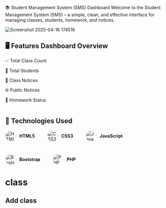 📚 Student Management System (SMS) Dashboard
Welcome to the Student Management System (SMS) – a simple, clean, and effective interface for managing classes, students, homework, and notices.

![Screenshot 2025-04-16 174516](https://github.com/user-attachments/assets/7f33cc9a-c98c-42ba-9373-1ac03713064c)

## 🖥️ Features Dashboard Overview

✅ Total Class Count

👥 Total Students

📢 Class Notices

🌐 Public Notices

📝 Homework Status <br><br>

## 🔧 Technologies Used
<p style="display: flex; align-items: center; flex-wrap: wrap; gap: 40px;">
  <span style="display: flex; align-items: center; gap: 10px;">
    <img src="https://cdn.jsdelivr.net/gh/devicons/devicon/icons/html5/html5-original.svg" width="35" height="35" style="border-radius: 50%;" alt="HTML5"/>
    <strong>HTML5</strong>
  </span>
  <span style="display: flex; align-items: center; gap: 10px;">
    <img src="https://cdn.jsdelivr.net/gh/devicons/devicon/icons/css3/css3-original.svg" width="35" height="35" style="border-radius: 50%;" alt="CSS3"/>
    <strong>CSS3</strong>
  </span>
  <span style="display: flex; align-items: center; gap: 10px;">
    <img src="https://cdn.jsdelivr.net/gh/devicons/devicon/icons/javascript/javascript-original.svg" width="35" height="35" style="border-radius: 50%;" alt="JavaScript"/>
    <strong>JavaScript</strong>
  </span>
  <span style="display: flex; align-items: center; gap: 10px;">
    <img src="https://cdn.jsdelivr.net/gh/devicons/devicon/icons/bootstrap/bootstrap-original.svg" width="35" height="35" style="border-radius: 50%;" alt="Bootstrap"/>
    <strong>Bootstrap</strong>
  </span>
  <span style="display: flex; align-items: center; gap: 10px;">
    <img src="https://cdn.jsdelivr.net/gh/devicons/devicon/icons/php/php-original.svg" width="35" height="35" style="border-radius: 50%;" alt="PHP"/>
    <strong>PHP</strong>
  </span>
</p>

# class
   ## Add class

   
